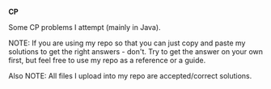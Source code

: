 **CP**

Some CP problems I attempt (mainly in Java).

NOTE: If you are using my repo so that you can just copy and paste my solutions to get the right answers - don't. Try to get the answer on your own first, but feel free to use my repo as a reference or a guide.

Also NOTE: All files I upload into my repo are accepted/correct solutions.
